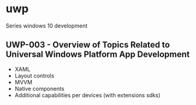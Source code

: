 # uwp
Series windows 10 development

## UWP-003 - Overview of Topics Related to Universal Windows Platform App Development

- XAML
- Layout controls
- MVVM
- Native components
- Additional capabilities per devices (with extensions sdks)
